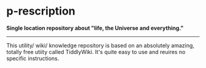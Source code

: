 # p-rescription
<b>Single location repository about "life, the Universe and everything."</b>
<hr>
This utility/ wiki/ knowledge repository is based on an absolutely amazing, totally free utiity called TiddlyWiki. It's quite easy to use and reuires no specific instructions.
